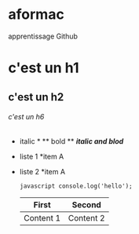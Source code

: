 # aformac
apprentissage Github

# c'est un h1 
## c'est un h2
###### c'est un h6
* italic *
** bold **
_**italic and blod**_ 

* liste 1
  *item A
* liste 2
  *item A
  
  ``` javascript console.log('hello'); ```
 
  First | Second
  ------|-------
  Content 1 | Content 2
  
  
